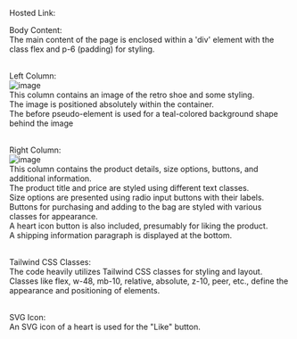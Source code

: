 Hosted Link: 

Body Content: <br>
The main content of the page is enclosed within a 'div' element with the class flex and p-6 (padding) for styling. <br><br>

Left Column: <br>
![image](https://github.com/kaverichougule/Single_Shoe/assets/101037685/db25e5f4-98e7-488a-8e2f-bd72ee66b3bc)
<br>
This column contains an image of the retro shoe and some styling. <br>
The image is positioned absolutely within the container. <br>
The before pseudo-element is used for a teal-colored background shape behind the image <br><br>

Right Column: <br>
![image](https://github.com/kaverichougule/Single_Shoe/assets/101037685/eb2c15df-9629-4bf2-b038-134b78a73bea)
<br>
This column contains the product details, size options, buttons, and additional information. <br>
The product title and price are styled using different text classes. <br>
Size options are presented using radio input buttons with their labels. <br>
Buttons for purchasing and adding to the bag are styled with various classes for appearance. <br>
A heart icon button is also included, presumably for liking the product. <br>
A shipping information paragraph is displayed at the bottom. <br><br>

Tailwind CSS Classes: <br>
The code heavily utilizes Tailwind CSS classes for styling and layout. <br>
Classes like flex, w-48, mb-10, relative, absolute, z-10, peer, etc., define the appearance and positioning of elements. <br><br>

SVG Icon: <br>
An SVG icon of a heart is used for the "Like" button.<br>
